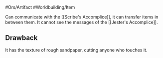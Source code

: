 #Ors/Artifact #Worldbuilding/Item 

Can communicate with the [[Scribe's Accomplice]], it can transfer items in between them. It cannot see the messages of the [[Jester's Accomplice]].

## Drawback 

It has the texture of rough sandpaper, cutting anyone who touches it. 